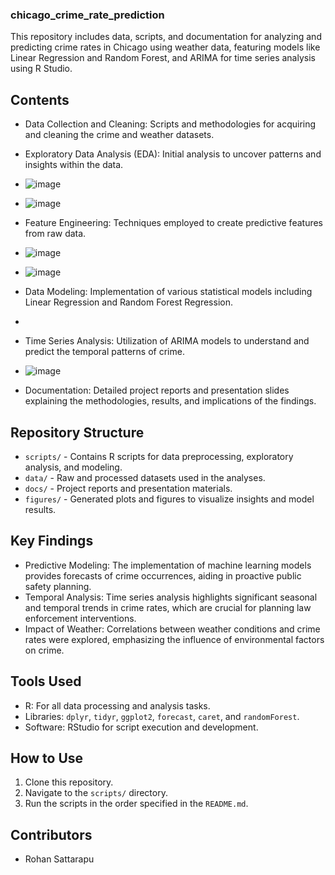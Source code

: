 ### chicago_crime_rate_prediction
This repository includes data, scripts, and documentation for analyzing and predicting crime rates in Chicago using weather data, featuring models like Linear Regression and Random Forest, and ARIMA for time series analysis using R Studio.

## Contents
- Data Collection and Cleaning: Scripts and methodologies for acquiring and cleaning the crime and weather datasets.
- Exploratory Data Analysis (EDA): Initial analysis to uncover patterns and insights within the data.
- ![image](https://github.com/rohansattarapu18/chicago_crime_rate_prediction/assets/168495778/0b21ab7f-2f70-4a20-9989-d51580c1f90b)
- ![image](https://github.com/rohansattarapu18/chicago_crime_rate_prediction/assets/168495778/23ae3bdf-d0cc-4322-8c20-d7a884ddc729)


- Feature Engineering: Techniques employed to create predictive features from raw data.
- ![image](https://github.com/rohansattarapu18/chicago_crime_rate_prediction/assets/168495778/15e43504-23de-431d-9bb3-1853a0f000d1)
- ![image](https://github.com/rohansattarapu18/chicago_crime_rate_prediction/assets/168495778/e07077be-1d58-4cea-809c-b35c4caeb5cb)


- Data Modeling: Implementation of various statistical models including Linear Regression and Random Forest Regression.
- 
- Time Series Analysis: Utilization of ARIMA models to understand and predict the temporal patterns of crime.
- ![image](https://github.com/rohansattarapu18/chicago_crime_rate_prediction/assets/168495778/e6d2dc92-1ecd-445e-90e7-5aaeaf80cbb0)

- Documentation: Detailed project reports and presentation slides explaining the methodologies, results, and implications of the findings.

## Repository Structure
- `scripts/` - Contains R scripts for data preprocessing, exploratory analysis, and modeling.
- `data/` - Raw and processed datasets used in the analyses.
- `docs/` - Project reports and presentation materials.
- `figures/` - Generated plots and figures to visualize insights and model results.

## Key Findings
- Predictive Modeling: The implementation of machine learning models provides forecasts of crime occurrences, aiding in proactive public safety planning.
- Temporal Analysis: Time series analysis highlights significant seasonal and temporal trends in crime rates, which are crucial for planning law enforcement interventions.
- Impact of Weather: Correlations between weather conditions and crime rates were explored, emphasizing the influence of environmental factors on crime.

## Tools Used
- R: For all data processing and analysis tasks.
- Libraries: `dplyr`, `tidyr`, `ggplot2`, `forecast`, `caret`, and `randomForest`.
- Software: RStudio for script execution and development.

## How to Use
1. Clone this repository.
2. Navigate to the `scripts/` directory.
3. Run the scripts in the order specified in the `README.md`.

## Contributors
- Rohan Sattarapu

